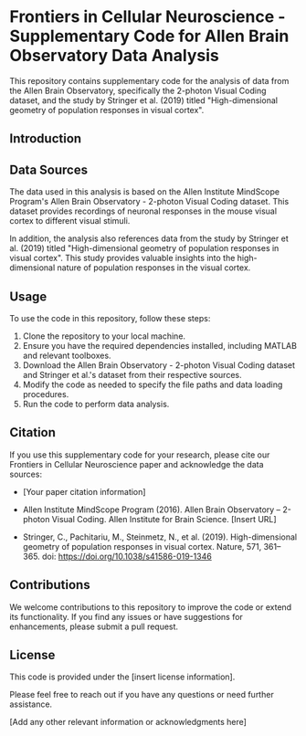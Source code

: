 # Frontiers in Cellular Neuroscience - Supplementary Code for Allen Brain Observatory Data Analysis

This repository contains supplementary code for the analysis of data from the Allen Brain Observatory, specifically the 2-photon Visual Coding dataset, and the study by Stringer et al. (2019) titled "High-dimensional geometry of population responses in visual cortex".

## Introduction



## Data Sources

The data used in this analysis is based on the Allen Institute MindScope Program's Allen Brain Observatory - 2-photon Visual Coding dataset. This dataset provides recordings of neuronal responses in the mouse visual cortex to different visual stimuli.

In addition, the analysis also references data from the study by Stringer et al. (2019) titled "High-dimensional geometry of population responses in visual cortex". This study provides valuable insights into the high-dimensional nature of population responses in the visual cortex.

## Usage

To use the code in this repository, follow these steps:

1. Clone the repository to your local machine.
2. Ensure you have the required dependencies installed, including MATLAB and relevant toolboxes.
3. Download the Allen Brain Observatory - 2-photon Visual Coding dataset and Stringer et al.'s dataset from their respective sources.
4. Modify the code as needed to specify the file paths and data loading procedures.
5. Run the code to perform data analysis.

## Citation

If you use this supplementary code for your research, please cite our Frontiers in Cellular Neuroscience paper and acknowledge the data sources:

- [Your paper citation information]

- Allen Institute MindScope Program (2016). Allen Brain Observatory – 2-photon Visual Coding. Allen Institute for Brain Science. [Insert URL]
- Stringer, C., Pachitariu, M., Steinmetz, N., et al. (2019). High-dimensional geometry of population responses in visual cortex. Nature, 571, 361–365. doi: https://doi.org/10.1038/s41586-019-1346

## Contributions

We welcome contributions to this repository to improve the code or extend its functionality. If you find any issues or have suggestions for enhancements, please submit a pull request.

## License

This code is provided under the [insert license information].

Please feel free to reach out if you have any questions or need further assistance.

[Add any other relevant information or acknowledgments here]
